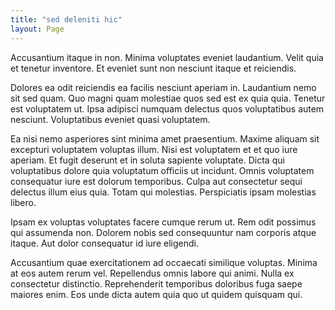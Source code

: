 ```yaml
---
title: "sed deleniti hic"
layout: Page
---
```

Accusantium itaque in non. Minima voluptates eveniet laudantium. Velit quia et tenetur inventore. Et eveniet sunt non nesciunt itaque et reiciendis.
 Dolores ea odit reiciendis ea facilis nesciunt aperiam in. Laudantium nemo sit sed quam. Quo magni quam molestiae quos sed est ex quia quia. Tenetur est voluptatem ut. Ipsa adipisci numquam delectus quos voluptatibus autem nesciunt. Voluptatibus eveniet quasi voluptatem.
 Ea nisi nemo asperiores sint minima amet praesentium. Maxime aliquam sit excepturi voluptatem voluptas illum. Nisi est voluptatem et et quo iure aperiam. Et fugit deserunt et in soluta sapiente voluptate. Dicta qui voluptatibus dolore quia voluptatum officiis ut incidunt.
Omnis voluptatem consequatur iure est dolorum temporibus. Culpa aut consectetur sequi delectus illum eius quia. Totam qui molestias. Perspiciatis ipsam molestias libero.
 Ipsam ex voluptas voluptates facere cumque rerum ut. Rem odit possimus qui assumenda non. Dolorem nobis sed consequuntur nam corporis atque itaque. Aut dolor consequatur id iure eligendi.
 Accusantium quae exercitationem ad occaecati similique voluptas. Minima at eos autem rerum vel. Repellendus omnis labore qui animi. Nulla ex consectetur distinctio. Reprehenderit temporibus doloribus fuga saepe maiores enim. Eos unde dicta autem quia quo ut quidem quisquam qui.
